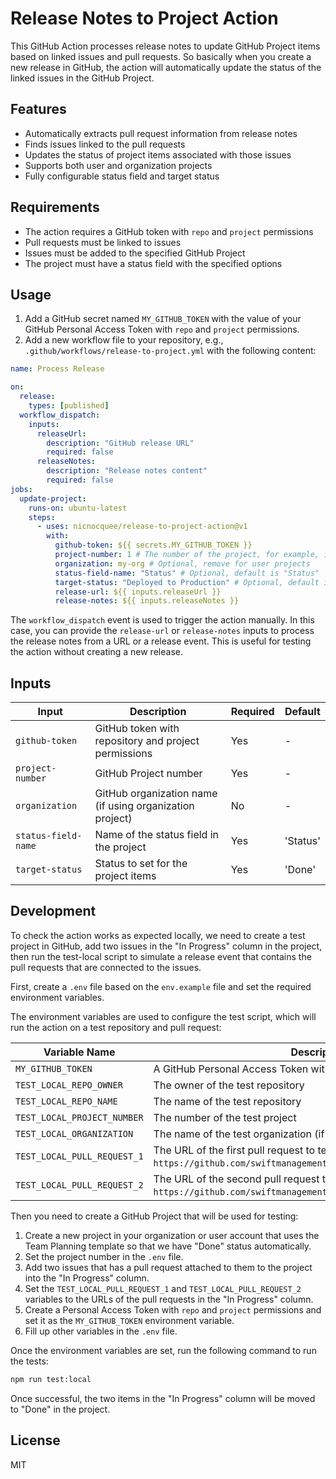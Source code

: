 # Release Notes to Project Action

This GitHub Action processes release notes to update GitHub Project items based on linked issues and pull requests. So basically when you create a new release in GitHub, the action will automatically update the status of the linked issues in the GitHub Project.

## Features

- Automatically extracts pull request information from release notes
- Finds issues linked to the pull requests
- Updates the status of project items associated with those issues
- Supports both user and organization projects
- Fully configurable status field and target status

## Requirements

- The action requires a GitHub token with `repo` and `project` permissions
- Pull requests must be linked to issues
- Issues must be added to the specified GitHub Project
- The project must have a status field with the specified options

## Usage

1. Add a GitHub secret named `MY_GITHUB_TOKEN` with the value of your GitHub Personal Access Token with `repo` and `project` permissions.
2. Add a new workflow file to your repository, e.g., `.github/workflows/release-to-project.yml` with the following content:

```yaml
name: Process Release

on:
  release:
    types: [published]
  workflow_dispatch:
    inputs:
      releaseUrl:
        description: "GitHub release URL"
        required: false
      releaseNotes:
        description: "Release notes content"
        required: false
jobs:
  update-project:
    runs-on: ubuntu-latest
    steps:
      - uses: nicnocquee/release-to-project-action@v1
        with:
          github-token: ${{ secrets.MY_GITHUB_TOKEN }}
          project-number: 1 # The number of the project, for example, if your project's URL is https://github.com/org/repo/projects/1, the number is 1
          organization: my-org # Optional, remove for user projects
          status-field-name: "Status" # Optional, default is "Status"
          target-status: "Deployed to Production" # Optional, default is "Done"
          release-url: ${{ inputs.releaseUrl }}
          release-notes: ${{ inputs.releaseNotes }}
```

The `workflow_dispatch` event is used to trigger the action manually. In this case, you can provide the `release-url` or `release-notes` inputs to process the release notes from a URL or a release event. This is useful for testing the action without creating a new release.

## Inputs

| Input               | Description                                              | Required | Default  |
| ------------------- | -------------------------------------------------------- | -------- | -------- |
| `github-token`      | GitHub token with repository and project permissions     | Yes      | -        |
| `project-number`    | GitHub Project number                                    | Yes      | -        |
| `organization`      | GitHub organization name (if using organization project) | No       | -        |
| `status-field-name` | Name of the status field in the project                  | Yes      | 'Status' |
| `target-status`     | Status to set for the project items                      | Yes      | 'Done'   |

## Development

To check the action works as expected locally, we need to create a test project in GitHub, add two issues in the "In Progress" column in the project, then run the test-local script to simulate a release event that contains the pull requests that are connected to the issues.

First, create a `.env` file based on the `env.example` file and set the required environment variables.

The environment variables are used to configure the test script, which will run the action on a test repository and pull request:

| Variable Name               | Description                                                                                                           |
| --------------------------- | --------------------------------------------------------------------------------------------------------------------- |
| `MY_GITHUB_TOKEN`           | A GitHub Personal Access Token with `repo` and `project` permissions                                                  |
| `TEST_LOCAL_REPO_OWNER`     | The owner of the test repository                                                                                      |
| `TEST_LOCAL_REPO_NAME`      | The name of the test repository                                                                                       |
| `TEST_LOCAL_PROJECT_NUMBER` | The number of the test project                                                                                        |
| `TEST_LOCAL_ORGANIZATION`   | The name of the test organization (if using an organization project)                                                  |
| `TEST_LOCAL_PULL_REQUEST_1` | The URL of the first pull request to test (e.g., `https://github.com/swiftmanagementag/nothelferambahnhof/pull/857`)  |
| `TEST_LOCAL_PULL_REQUEST_2` | The URL of the second pull request to test (e.g., `https://github.com/swiftmanagementag/nothelferambahnhof/pull/865`) |

Then you need to create a GitHub Project that will be used for testing:

1. Create a new project in your organization or user account that uses the Team Planning template so that we have "Done" status automatically.
2. Set the project number in the `.env` file.
3. Add two issues that has a pull request attached to them to the project into the "In Progress" column.
4. Set the `TEST_LOCAL_PULL_REQUEST_1` and `TEST_LOCAL_PULL_REQUEST_2` variables to the URLs of the pull requests in the "In Progress" column.
5. Create a Personal Access Token with `repo` and `project` permissions and set it as the `MY_GITHUB_TOKEN` environment variable.
6. Fill up other variables in the `.env` file.

Once the environment variables are set, run the following command to run the tests:

```bash
npm run test:local
```

Once successful, the two items in the "In Progress" column will be moved to "Done" in the project.

## License

MIT
